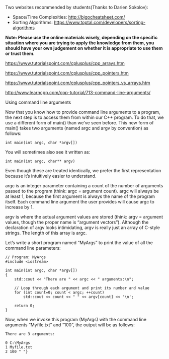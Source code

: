 Two websites recommended by students(Thanks to Darien Sokolov):

* Space/Time Complexities: http://bigocheatsheet.com/
* Sorting Algorithms: https://www.toptal.com/developers/sorting-algorithms

**Note: Please use the online materials wisely, depending on the specific situation where you are trying to apply the knowledge from them, you should have your own judgement on whether it is appropriate to use them or trust them.**


https://www.tutorialspoint.com/cplusplus/cpp_arrays.htm

https://www.tutorialspoint.com/cplusplus/cpp_pointers.htm

https://www.tutorialspoint.com/cplusplus/cpp_pointers_vs_arrays.htm



http://www.learncpp.com/cpp-tutorial/713-command-line-arguments/

Using command line arguments

Now that you know how to provide command line arguments to a program, the next step is to access them from within our C++ program. To do that, we use a different form of main() than we’ve seen before. This new form of main() takes two arguments (named argc and argv by convention) as follows:
```
int main(int argc, char *argv[])
```
You will sometimes also see it written as:

```
int main(int argc, char** argv)
```
Even though these are treated identically, we prefer the first representation because it’s intuitively easier to understand.

argc is an integer parameter containing a count of the number of arguments passed to the program (think: argc = argument count). argc will always be at least 1, because the first argument is always the name of the program itself. Each command line argument the user provides will cause argc to increase by 1.

argv is where the actual argument values are stored (think: argv = argument values, though the proper name is “argument vectors”). Although the declaration of argv looks intimidating, argv is really just an array of C-style strings. The length of this array is argc.

Let’s write a short program named “MyArgs” to print the value of all the command line parameters:
```
// Program: MyArgs
#include <iostream>
 
int main(int argc, char *argv[])
{
    std::cout << "There are " << argc << " arguments:\n";
 
    // Loop through each argument and print its number and value
    for (int count=0; count < argc; ++count)
        std::cout << count << " " << argv[count] << '\n';
 
    return 0;
}
```
Now, when we invoke this program (MyArgs) with the command line arguments “Myfile.txt” and “100”, the output will be as follows:
```
There are 3 arguments:

0 C:\MyArgs
1 Myfile.txt
2 100 " "}
```


